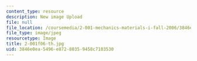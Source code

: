 ```yaml
---
content_type: resource
description: New image Upload
file: null
file_location: /coursemedia/2-001-mechanics-materials-i-fall-2006/3846e0ea5496e87280359458c7103530_2-001f06-th.jpg
file_type: image/jpeg
resourcetype: Image
title: 2-001f06-th.jpg
uid: 3846e0ea-5496-e872-8035-9458c7103530
---
```

